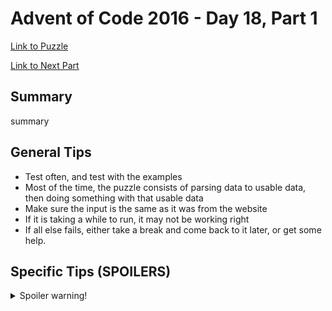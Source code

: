 # Advent of Code 2016 - Day 18, Part 1

[Link to Puzzle](https://adventofcode.com/2016/day/18)

[Link to Next Part](https://github.com/CodingAP/unofficial-aoc-syllabus/blob/main/years/2016/day18/part2.md)

## Summary
summary

## General Tips
- Test often, and test with the examples
- Most of the time, the puzzle consists of parsing data to usable data, then doing something with that usable data
- Make sure the input is the same as it was from the website
- If it is taking a while to run, it may not be working right
- If all else fails, either take a break and come back to it later, or get some help.

## Specific Tips (SPOILERS)
<details> <summary>Spoiler warning!</summary>

specific tips

</details>